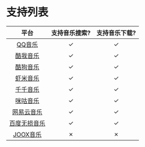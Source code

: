 # 支持列表

|  平台                                     |   支持音乐搜索?    |  支持音乐下载?       |
|  :----:                                   |   :----:           |  :----:              |
|  [QQ音乐](https://y.qq.com/)              |   ✓                |  ✓                   |
|  [酷我音乐](http://yinyue.kuwo.cn/)       |   ✓                |  ✓                   |
|  [酷狗音乐](http://www.kugou.com/)        |   ✓                |  ✓                   |
|  [虾米音乐](https://www.xiami.com/)       |   ✓                |  ✓                   |
|  [千千音乐](http://music.taihe.com/)      |   ✓                |  ✓                   |
|  [咪咕音乐](http://www.migu.cn/)          |   ✓                |  ✓                   |
|  [网易云音乐](https://music.163.com/)     |   ✓                |  ✓                   |
|  [百度无损音乐](http://music.baidu.com/)  |   ✓                |  ✓                   |
|  [JOOX音乐](https://www.joox.com/limits)  |   ✗                |  ✗                   |